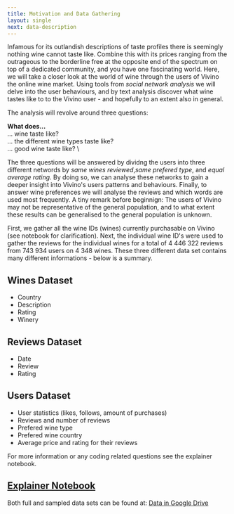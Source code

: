 ```yaml
---
title: Motivation and Data Gathering
layout: single
next: data-description
---
```


Infamous for its outlandish descriptions of taste profiles there is seemingly nothing wine cannot taste like. Combine this with its prices ranging from the outrageous to the borderline free at the opposite end of the spectrum on top of a dedicated community, and you have one fascinating world. Here, we will take a closer look at the world of wine through the users of Vivino the online wine market. Using tools from _social network analysis_ we will delve into the user behaviours, and by text analysis discover what wine tastes like to to the Vivino user - and hopefully to an extent also in general. 


The analysis will revolve around three questions:

**What does...** \
... wine taste like? \
... the different wine types taste like? \
... good wine taste like? \

The three questions will be answered by dividng the users into three different networds by _same wines reviewed_,_same prefered type_, and _equal average rating_. By doing so, we can analyse these networks to gain a deeper insight into Vivino's users patterns and behaviours. Finally, to answer wine preferences we will analyse the reviews and which words are used most frequently. A tiny remark before beginnign: The users of Vivino may not be representative of the general population, and to what extent these results can be generalised to the general population is unknown.

First, we gather all the wine IDs (wines) currently purchasable on Vivino (see notebook for clarification). Next, the individual wine ID's were used to gather the reviews for the individual wines for a total of 4 446 322 reviews from 743 934 users on 4 348 wines. These three different data set contains many different informations - below is a summary.

## Wines Dataset
- Country
- Description
- Rating
- Winery

## Reviews Dataset
- Date
- Review
- Rating

## Users Dataset
- User statistics (likes, follows, amount of purchases)
- Reviews and number of reviews
- Prefered wine type
- Prefered wine country 
- Average price and rating for their reviews

For more information or any coding related questions see the explainer notebook.
## [Explainer Notebook](explainer-notebook.html)

Both full and sampled data sets can be found at:
[Data in Google Drive](https://drive.google.com/drive/folders/1AVIChxho5jlkVDVasJ2eWtBTVQ9cJAQp?usp=share_link)